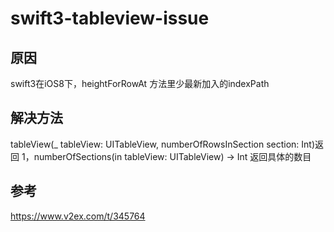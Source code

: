 # swift3-tableview-issue

## 原因
swift3在iOS8下，heightForRowAt 方法里少最新加入的indexPath

## 解决方法
tableView(_ tableView: UITableView, numberOfRowsInSection section: Int)返回 1，numberOfSections(in tableView: UITableView) -> Int 返回具体的数目

## 参考
https://www.v2ex.com/t/345764
